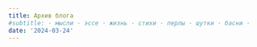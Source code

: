 ```yaml
---
title: Архив блога
#subtitle: · мысли · эссе · жизнь · стихи · перлы · шутки · басни ·
date: '2024-03-24'
---
```

